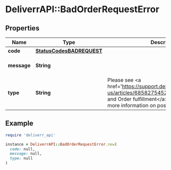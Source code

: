 # DeliverrAPI::BadOrderRequestError

## Properties

| Name | Type | Description | Notes |
| ---- | ---- | ----------- | ----- |
| **code** | [**StatusCodesBADREQUEST**](StatusCodesBADREQUEST.md) |  |  |
| **message** | **String** |  | [default to &#39;Bad Request&#39;] |
| **type** | **String** | Please see &lt;a href&#x3D;&#39;https://support.deliverr.com/hc/en-us/articles/6858275452567&#39;&gt;Products and Order fulfillment&lt;/a&gt; in the API guide for more information on possible error codes. | [optional] |

## Example

```ruby
require 'deliverr_api'

instance = DeliverrAPI::BadOrderRequestError.new(
  code: null,
  message: null,
  type: null
)
```

